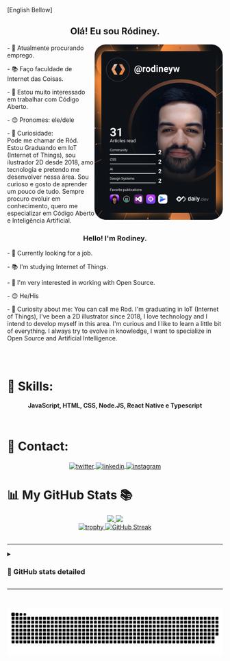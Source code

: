 [English Bellow]

<h2 align="center">Olá! Eu sou Ródiney. </h2>


<a href="https://app.daily.dev/rodineyw"><img align="right" src="https://github.com/rodineyw/rodineyw/blob/main/devcard.svg" width="300em" alt="rodineyw"/></a>
 </div>
 
  
  <p>
- 👔 Atualmente procurando emprego. 
  </p>
  <p>
- 📚️ Faço faculdade de Internet das Coisas.
  </p>
  <p>
- 🥰 Estou muito interessado em trabalhar com Código Aberto. 
  </p>
  <p>
- 😊 Pronomes: ele/dele
  </p>
  <p>
- 🧐 Curiosidade:<br>
Pode me chamar de Ród. Estou Graduando em IoT (Internet of Things), sou ilustrador 2D desde 2018, amo tecnologia e pretendo me desenvolver nessa área. Sou curioso e gosto de aprender um pouco de tudo.
Sempre procuro evoluir em conhecimento, quero me especializar em Código Aberto e Inteligência Artificial.
  </p>
 


<div align="center">
 
 
### Hello! I'm Rodiney.

 </div>
 
 

<p>
- 👔 Currently looking for a job.
</p>
<p>
- 📚️ I'm studying Internet of Things.
</p>
<p>  
- 🥰 I'm very interested in working with Open Source.
</p>
<p>  
- 😊 He/His</p>
<p>  
- 🧐 Curiosity about me:
You can call me Rod. I'm graduating in IoT (Internet of Things), I've been a 2D illustrator since 2018, I love technology and I intend to develop myself in this area. I'm curious and I like to learn a little bit of everything. I always try to evolve in knowledge, I want to specialize in Open Source and Artificial Intelligence.
 </p>
 
 

  

<br><br>
<h1 font-weight="bold">
 🦾 Skills:
</h1>

<div align='center'>
 
 **JavaScript, HTML, CSS, Node.JS, React Native e Typescript**

</div>
</br>

<h1 font-weight="bold">
 📲 Contact:
</h1>

<div align='center'>
<p>
   
<a href="https://twitter.com/eirood_" target="_blank">
  <img align="center" src="https://img.shields.io/badge/-eirood_-05122A?style=flat&logo=twitter" alt="twitter"/> 
</a>
<a href="https://www.linkedin.com/in/r%C3%B3diney-wanderson-06945b90/" target="_blank">
  <img align="center" src="https://img.shields.io/badge/-Rodiney Wanderson-05122A?style=flat&logo=linkedin" alt="linkedin"/>
</a>
<a href="https://instagram.com/eirood_" target="_blank">
 <img align="center" src="https://img.shields.io/badge/-eirood_-05122A?style=flat&logo=instagram" alt="instagram"/>
</a>
</p>

</div>


##

<h1 font-weight="bold">  📊 My GitHub Stats 📚 </h1>


<div align='center'>

<a href="https://github.com/rodineyw">
  <img height="150em" src="https://github-readme-stats.vercel.app/api?username=rodineyw&show_icons=true&include_all_commits=true&theme=dracula&hide_border=true&count_private=true" />
</a>  
<a href="https://github.com/rodineyw/github-readme-stats">
   <img height="150em" src="https://github-readme-stats.vercel.app/api/top-langs/?username=rodineyw&theme=dracula&hide_border=true&layout=compact" />
</a>
 <br/>
<a href="#">
   <img  src="https://github-profile-trophy.vercel.app/?username=rodineyw&theme=dracula&hide_border=true&row=1&column=6" alt="trophy">
</a>
<a href="https://git.io/streak-stats">
    <img height="150em" src="http://github-readme-streak-stats.herokuapp.com?user=rodineyw&theme=dracula" alt="GitHub Streak">
</a> 
</div>
 <br/>
 
 ---
 
 
 <details>
 <summary><h3><b>🎯 GitHub stats detailed</b></h3></summary>
 </br>
 <div align='center'>
 <img src="http://github-profile-summary-cards.vercel.app/api/cards/profile-details?username=rodineyw&border_hide=true&theme=dracula" alt="Profile Details">
 
 </details>
 
 ---
 
 
 <br/>
<div align="center">                   
                   
![Snake animation](https://github.com/rodineyw/rodineyw/blob/output/github-contribution-grid-snake.svg)
                  
</div>
